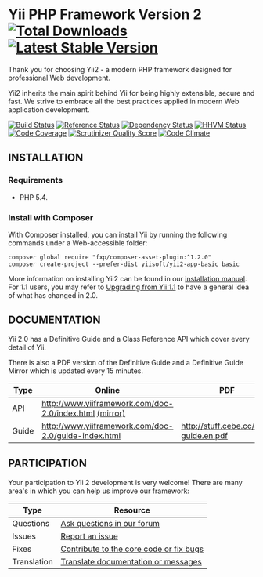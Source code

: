 Yii PHP Framework Version 2 [![Total Downloads](https://poser.pugx.org/yiisoft/yii2/downloads.png)](https://packagist.org/packages/yiisoft/yii2) [![Latest Stable Version](https://poser.pugx.org/yiisoft/yii2/v/stable.png)](https://packagist.org/packages/yiisoft/yii2)
===========================

Thank you for choosing Yii2 - a modern PHP framework designed for professional Web development.

Yii2 inherits the main spirit behind Yii for being highly extensible, secure and fast.
We strive to embrace all the best practices applied in modern Web application development.

[![Build Status](https://img.shields.io/travis/yiisoft/yii2.svg)](http://travis-ci.org/yiisoft/yii2)
[![Reference Status](https://www.versioneye.com/php/yiisoft:yii2/reference_badge.svg)](https://www.versioneye.com/php/yiisoft:yii2/references)
[![Dependency Status](https://www.versioneye.com/php/yiisoft:yii2/dev-master/badge.png)](https://www.versioneye.com/php/yiisoft:yii2/dev-master)
[![HHVM Status](https://img.shields.io/hhvm/yiisoft/yii2-dev.svg)](http://hhvm.h4cc.de/package/yiisoft/yii2-dev)
[![Code Coverage](https://scrutinizer-ci.com/g/yiisoft/yii2/badges/coverage.png?s=31d80f1036099e9d6a3e4d7738f6b000b3c3d10e)](https://scrutinizer-ci.com/g/yiisoft/yii2/)
[![Scrutinizer Quality Score](https://scrutinizer-ci.com/g/yiisoft/yii2/badges/quality-score.png?s=b1074a1ff6d0b214d54fa5ab7abbb90fc092471d)](https://scrutinizer-ci.com/g/yiisoft/yii2/)
[![Code Climate](https://img.shields.io/codeclimate/github/yiisoft/yii2.svg)](https://codeclimate.com/github/yiisoft/yii2)


INSTALLATION
------------

### Requirements
* PHP 5.4.

### Install with Composer

With Composer installed, you can install Yii by running the following commands under a Web-accessible folder:

```
composer global require "fxp/composer-asset-plugin:^1.2.0"
composer create-project --prefer-dist yiisoft/yii2-app-basic basic
```

More information on installing Yii2 can be found in our [installation manual](http://www.yiiframework.com/doc-2.0/guide-start-installation.html).
For 1.1 users, you may refer to [Upgrading from Yii 1.1](docs/guide/intro-upgrade-from-v1.md)
to have a general idea of what has changed in 2.0.

DOCUMENTATION
-------------
Yii 2.0 has a Definitive Guide and a Class Reference API which cover every detail of Yii.

There is also a PDF version of the Definitive Guide and a Definitive Guide Mirror which is updated every 15 minutes.

| Type  | Online | PDF |
| ------------- | ------------- | ------------- |
| API | http://www.yiiframework.com/doc-2.0/index.html [(mirror)](http://stuff.cebe.cc/yii2docs/)| |
| Guide |  http://www.yiiframework.com/doc-2.0/guide-index.html | http://stuff.cebe.cc/yii2-guide.en.pdf |


PARTICIPATION
------------------
Your participation to Yii 2 development is very welcome! There are many area's in which you can help us
improve our framework:

| Type  | Resource |
| ------------- | ------------- |
| Questions  | [Ask questions in our forum](http://www.yiiframework.com/forum/index.php/forum/42-general-discussions-for-yii-20/)  |
| Issues | [Report an issue](docs/internals/report-an-issue.md)  |
| Fixes | [Contribute to the core code or fix bugs](docs/internals/git-workflow.md) |
| Translation | [Translate documentation or messages](docs/internals/translation-workflow.md) |


